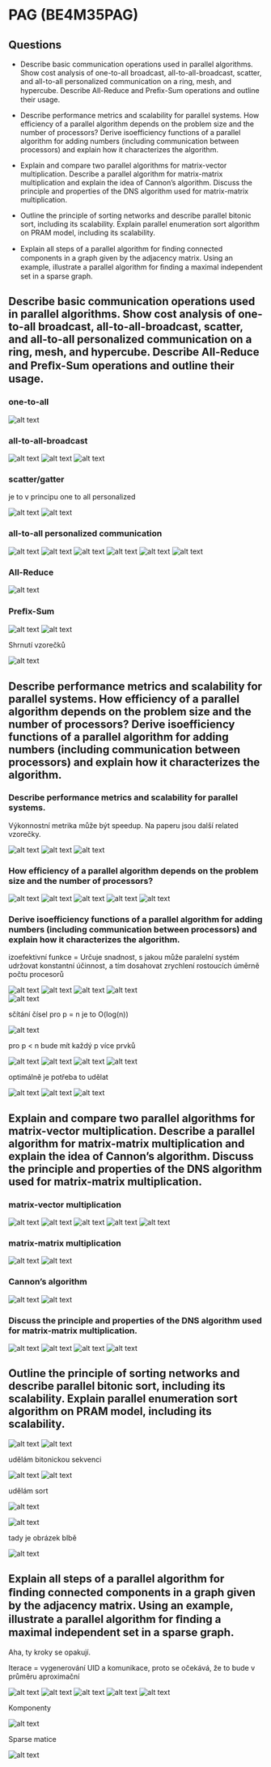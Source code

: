# PAG (BE4M35PAG)

## Questions

- Describe basic communication operations used in parallel algorithms. Show cost analysis of one-to-all broadcast, all-to-all-broadcast, scatter, and all-to-all personalized communication on a ring, mesh, and hypercube. Describe All-Reduce and Preﬁx-Sum operations and outline their usage.

- Describe performance metrics and scalability for parallel systems. How efficiency of a parallel algorithm depends on the problem size and the number of processors? Derive isoefficiency functions of a parallel algorithm for adding numbers (including communication between processors) and explain how it characterizes the algorithm.

- Explain and compare two parallel algorithms for matrix-vector multiplication. Describe a parallel algorithm for matrix-matrix multiplication and explain the idea of Cannon’s algorithm. Discuss the principle and properties of the DNS algorithm used for matrix-matrix multiplication.

- Outline the principle of sorting networks and describe parallel bitonic sort, including its scalability. Explain parallel enumeration sort algorithm on PRAM model, including its scalability.

- Explain all steps of a parallel algorithm for ﬁnding connected components in a graph given by the adjacency matrix. Using an example, illustrate a parallel algorithm for ﬁnding a maximal independent set in a sparse graph.

## Describe basic communication operations used in parallel algorithms. Show cost analysis of one-to-all broadcast, all-to-all-broadcast, scatter, and all-to-all personalized communication on a ring, mesh, and hypercube. Describe All-Reduce and Preﬁx-Sum operations and outline their usage.

### one-to-all

![alt text](one-to-all.png)

### all-to-all-broadcast

![alt text](a-to-a.png)
![alt text](a-to-a-2.png)
![alt text](a-to-a-cost.png)

### scatter/gatter

je to v principu one to all personalized

![alt text](scatter.png)
![alt text](scatter1.png)

### all-to-all personalized communication

![alt text](a-to-a-p-1.png)
![alt text](a-to-a-p-2.png)
![alt text](a-to-a-p-3.png)
![alt text](a-to-a-p-4.png)
![alt text](a-to-a-p-5.png)
![alt text](a-to-a-p-6.png)

### All-Reduce

![alt text](allreduce.png)

### Preﬁx-Sum

![alt text](prefixsum.png)
![alt text](prefixsum2.png)

Shrnutí vzorečků

![alt text](summary.png)


## Describe performance metrics and scalability for parallel systems. How efficiency of a parallel algorithm depends on the problem size and the number of processors? Derive isoefficiency functions of a parallel algorithm for adding numbers (including communication between processors) and explain how it characterizes the algorithm.

### Describe performance metrics and scalability for parallel systems.

Výkonnostní metrika může být speedup. Na paperu jsou další related vzorečky.

![alt text](speedup.png)
![alt text](speedup-1.png)
![alt text](amdahl.png)

### How efficiency of a parallel algorithm depends on the problem size and the number of processors?

![alt text](efectivity.png)
![alt text](efectivity-1.png)
![alt text](price.png)
![alt text](dependency.png)
![alt text](graph.png)

### Derive isoefficiency functions of a parallel algorithm for adding numbers (including communication between processors) and explain how it characterizes the algorithm.

izoefektivní funkce = Určuje snadnost, s jakou může paralelní systém udržovat konstantní účinnost, a tím dosahovat zrychlení rostoucích úměrně počtu procesorů

![alt text](izo1.png)
![alt text](izo2.png)
![alt text](izo3.png)
![alt text](izo4.png)   
![alt text](izo5.png)

sčítání čísel pro p = n je to O(log(n))

![alt text](sum1.png)

pro p < n bude mít každý p více prvků

![alt text](sum2.png)
![alt text](sum3.png)
![alt text](sum4.png)
![alt text](sum5.png)

optimálně je potřeba to udělat

![alt text](sum6.png)
![alt text](sum7.png)
![alt text](sum8.png)

## Explain and compare two parallel algorithms for matrix-vector multiplication. Describe a parallel algorithm for matrix-matrix multiplication and explain the idea of Cannon’s algorithm. Discuss the principle and properties of the DNS algorithm used for matrix-matrix multiplication.

### matrix-vector multiplication

![alt text](matrix-vector.png)
![alt text](m-v.png)
![alt text](m-v-2.png)
![alt text](m-v-3.png)
![alt text](m-v-5.png)

### matrix-matrix multiplication

![alt text](matrix-matrix.png)
![alt text](m-m.png)

### Cannon’s algorithm

![alt text](cannon1.png)
![alt text](cannon2.png)

### Discuss the principle and properties of the DNS algorithm used for matrix-matrix multiplication.

![alt text](dns1.png)
![alt text](dns2.png)
![alt text](dns3.png)
![alt text](dns4.png)

## Outline the principle of sorting networks and describe parallel bitonic sort, including its scalability. Explain parallel enumeration sort algorithm on PRAM model, including its scalability.

![alt text](bitonic1.png)
![alt text](bitonic2.png)

udělám bitonickou sekvenci

![alt text](bitonic4.png)
![alt text](bitonic5.png)

udělám sort

![alt text](bitonic3.png)

![alt text](bitonic.JPG)

tady je obrázek blbě

![alt text](enum.png)

## Explain all steps of a parallel algorithm for ﬁnding connected components in a graph given by the adjacency matrix. Using an example, illustrate a parallel algorithm for ﬁnding a maximal independent set in a sparse graph.

Aha, ty kroky se opakují.

Iterace = vygenerování UID a komunikace,
proto se očekává, že to bude v průměru aproximační

![alt text](independent1.png)
![alt text](independent2.png)
![alt text](independent3.png)
![alt text](independent4.png)
![alt text](independent5.png)

Komponenty

![alt text](scc.png)

Sparse matice

![alt text](sparse.png)